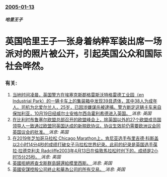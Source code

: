 ### [2005-01-13](/news/2005/01/13/index.md)

##### 哈里王子
#  英国哈里王子一张身着纳粹军装出席一场派对的照片被公开，引起英国公众和国际社会哗然。




### 有关:

1. [当地时间凌晨，英国警方在埃塞克斯郡格雷斯沃特格雷德工业园（en Industrial Park）的一辆卡车上的集装箱中发现39具遗体，其中38人为成年人。司机为北爱尔兰人，25岁，已因涉嫌谋杀被逮捕。警方断定这辆卡车来自保加利亚，10月19日经威尔士安格尔西岛霍利希德进入英国。 ](/news/2019/10/23/当地时间凌晨-英国警方在埃塞克斯郡格雷斯沃特格雷德工业园-en-Industrial-Park-的一辆卡车上的集装箱中发.md) _消息: 英国_
2. [ 在比利时布鲁塞尔欧盟总部召开的欧盟峰会上，除英国以外的27个欧盟成员国领导人一致通过欧盟同英国达成的新脱欧协议。协议生效前仍需要欧洲议会同英国议会的批准。 ](/news/2019/10/17/在比利时布鲁塞尔欧盟总部召开的欧盟峰会上-除英国以外的27个欧盟成员国领导人一致通过欧盟同英国达成的新脱欧协议-协议生.md) _消息: 英国_
3. [在2019年芝加哥马拉松 Chicago Marathon上，肯尼亚选手布里吉德·科斯盖以2小时14分4秒的成绩打破女子马拉松世界纪录。此前的纪录是英国选手葆拉·拉德克利夫 Radcliffe2003年4月13日在倫敦馬拉松时创下的，成绩是2小时15分25秒。 ](/news/2019/10/13/在2019年芝加哥马拉松-Chicago-Marathon上-肯尼亚选手布里吉德-科斯盖以2小时14分4秒的成绩打破女子.md) _消息: 英国_
4. [英國拒絕將查戈斯群島歸還給模里西斯。 ](/news/2019/05/22/英國拒絕將查戈斯群島歸還給模里西斯.md) _消息: 英国_
5. [英國安謀控股公司終止和華為公司的所有交易。 ](/news/2019/05/22/英國安謀控股公司終止和華為公司的所有交易.md) _消息: 英国_
